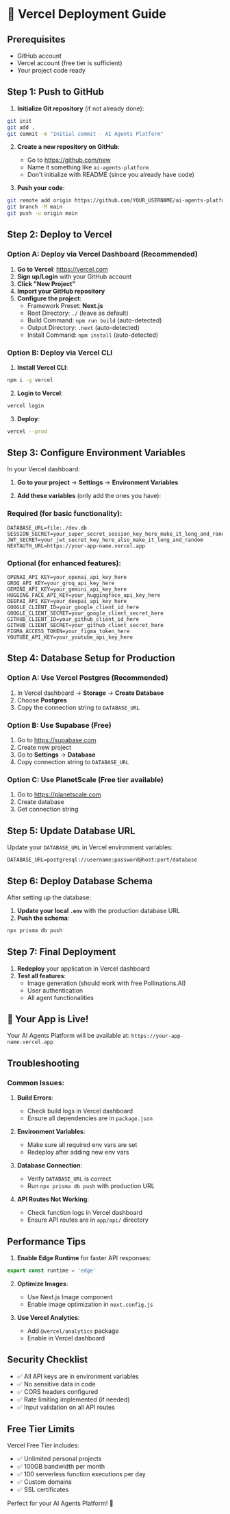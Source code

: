 # 🚀 Vercel Deployment Guide

## Prerequisites
- GitHub account
- Vercel account (free tier is sufficient)
- Your project code ready

## Step 1: Push to GitHub

1. **Initialize Git repository** (if not already done):
```bash
git init
git add .
git commit -m "Initial commit - AI Agents Platform"
```

2. **Create a new repository on GitHub**:
   - Go to https://github.com/new
   - Name it something like `ai-agents-platform`
   - Don't initialize with README (since you already have code)

3. **Push your code**:
```bash
git remote add origin https://github.com/YOUR_USERNAME/ai-agents-platform.git
git branch -M main
git push -u origin main
```

## Step 2: Deploy to Vercel

### Option A: Deploy via Vercel Dashboard (Recommended)

1. **Go to Vercel**: https://vercel.com
2. **Sign up/Login** with your GitHub account
3. **Click "New Project"**
4. **Import your GitHub repository**
5. **Configure the project**:
   - Framework Preset: **Next.js**
   - Root Directory: `./` (leave as default)
   - Build Command: `npm run build` (auto-detected)
   - Output Directory: `.next` (auto-detected)
   - Install Command: `npm install` (auto-detected)

### Option B: Deploy via Vercel CLI

1. **Install Vercel CLI**:
```bash
npm i -g vercel
```

2. **Login to Vercel**:
```bash
vercel login
```

3. **Deploy**:
```bash
vercel --prod
```

## Step 3: Configure Environment Variables

In your Vercel dashboard:

1. **Go to your project** → **Settings** → **Environment Variables**

2. **Add these variables** (only add the ones you have):

### Required (for basic functionality):
```
DATABASE_URL=file:./dev.db
SESSION_SECRET=your_super_secret_session_key_here_make_it_long_and_random
JWT_SECRET=your_jwt_secret_key_here_also_make_it_long_and_random
NEXTAUTH_URL=https://your-app-name.vercel.app
```

### Optional (for enhanced features):
```
OPENAI_API_KEY=your_openai_api_key_here
GROQ_API_KEY=your_groq_api_key_here
GEMINI_API_KEY=your_gemini_api_key_here
HUGGING_FACE_API_KEY=your_huggingface_api_key_here
DEEPAI_API_KEY=your_deepai_api_key_here
GOOGLE_CLIENT_ID=your_google_client_id_here
GOOGLE_CLIENT_SECRET=your_google_client_secret_here
GITHUB_CLIENT_ID=your_github_client_id_here
GITHUB_CLIENT_SECRET=your_github_client_secret_here
FIGMA_ACCESS_TOKEN=your_figma_token_here
YOUTUBE_API_KEY=your_youtube_api_key_here
```

## Step 4: Database Setup for Production

### Option A: Use Vercel Postgres (Recommended)
1. In Vercel dashboard → **Storage** → **Create Database**
2. Choose **Postgres**
3. Copy the connection string to `DATABASE_URL`

### Option B: Use Supabase (Free)
1. Go to https://supabase.com
2. Create new project
3. Go to **Settings** → **Database**
4. Copy connection string to `DATABASE_URL`

### Option C: Use PlanetScale (Free tier available)
1. Go to https://planetscale.com
2. Create database
3. Get connection string

## Step 5: Update Database URL

Update your `DATABASE_URL` in Vercel environment variables:
```
DATABASE_URL=postgresql://username:password@host:port/database
```

## Step 6: Deploy Database Schema

After setting up the database:

1. **Update your local `.env`** with the production database URL
2. **Push the schema**:
```bash
npx prisma db push
```

## Step 7: Final Deployment

1. **Redeploy** your application in Vercel dashboard
2. **Test all features**:
   - Image generation (should work with free Pollinations.AI)
   - User authentication
   - All agent functionalities

## 🎉 Your App is Live!

Your AI Agents Platform will be available at:
`https://your-app-name.vercel.app`

## Troubleshooting

### Common Issues:

1. **Build Errors**:
   - Check build logs in Vercel dashboard
   - Ensure all dependencies are in `package.json`

2. **Environment Variables**:
   - Make sure all required env vars are set
   - Redeploy after adding new env vars

3. **Database Connection**:
   - Verify `DATABASE_URL` is correct
   - Run `npx prisma db push` with production URL

4. **API Routes Not Working**:
   - Check function logs in Vercel dashboard
   - Ensure API routes are in `app/api/` directory

## Performance Tips

1. **Enable Edge Runtime** for faster API responses:
```typescript
export const runtime = 'edge'
```

2. **Optimize Images**:
   - Use Next.js Image component
   - Enable image optimization in `next.config.js`

3. **Use Vercel Analytics**:
   - Add `@vercel/analytics` package
   - Enable in Vercel dashboard

## Security Checklist

- ✅ All API keys are in environment variables
- ✅ No sensitive data in code
- ✅ CORS headers configured
- ✅ Rate limiting implemented (if needed)
- ✅ Input validation on all API routes

## Free Tier Limits

Vercel Free Tier includes:
- ✅ Unlimited personal projects
- ✅ 100GB bandwidth per month
- ✅ 100 serverless function executions per day
- ✅ Custom domains
- ✅ SSL certificates

Perfect for your AI Agents Platform! 🚀